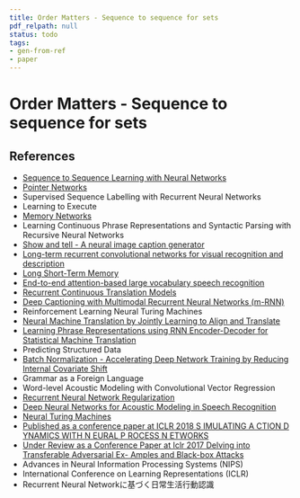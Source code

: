 ```yaml
---
title: Order Matters - Sequence to sequence for sets
pdf_relpath: null
status: todo
tags:
- gen-from-ref
- paper
---
```


# Order Matters - Sequence to sequence for sets

## References

- [Sequence to Sequence Learning with Neural Networks](./sequence-to-sequence-learning-with-neural-networks.md)
- [Pointer Networks](./pointer-networks.md)
- Supervised Sequence Labelling with Recurrent Neural Networks
- Learning to Execute
- [Memory Networks](./memory-networks.md)
- Learning Continuous Phrase Representations and Syntactic Parsing with Recursive Neural Networks
- [Show and tell - A neural image caption generator](./show-and-tell-a-neural-image-caption-generator.md)
- [Long-term recurrent convolutional networks for visual recognition and description](./long-term-recurrent-convolutional-networks-for-visual-recognition-and-description.md)
- [Long Short-Term Memory](./long-short-term-memory.md)
- [End-to-end attention-based large vocabulary speech recognition](./end-to-end-attention-based-large-vocabulary-speech-recognition.md)
- [Recurrent Continuous Translation Models](./recurrent-continuous-translation-models.md)
- [Deep Captioning with Multimodal Recurrent Neural Networks (m-RNN)](./deep-captioning-with-multimodal-recurrent-neural-networks-m-rnn.md)
- Reinforcement Learning Neural Turing Machines
- [Neural Machine Translation by Jointly Learning to Align and Translate](./neural-machine-translation-by-jointly-learning-to-align-and-translate.md)
- [Learning Phrase Representations using RNN Encoder-Decoder for Statistical Machine Translation](./learning-phrase-representations-using-rnn-encoder-decoder-for-statistical-machine-translation.md)
- Predicting Structured Data
- [Batch Normalization - Accelerating Deep Network Training by Reducing Internal Covariate Shift](./batch-normalization-accelerating-deep-network-training-by-reducing-internal-covariate-shift.md)
- Grammar as a Foreign Language
- Word-level Acoustic Modeling with Convolutional Vector Regression
- [Recurrent Neural Network Regularization](./recurrent-neural-network-regularization.md)
- [Deep Neural Networks for Acoustic Modeling in Speech Recognition](./deep-neural-networks-for-acoustic-modeling-in-speech-recognition.md)
- [Neural Turing Machines](./neural-turing-machines.md)
- [Published as a conference paper at ICLR 2018 S IMULATING A CTION D YNAMICS WITH N EURAL P ROCESS N ETWORKS](./published-as-a-conference-paper-at-iclr-2018-s-imulating-a-ction-d-ynamics-with-n-eural-p-rocess-n-etworks.md)
- [Under Review as a Conference Paper at Iclr 2017 Delving into Transferable Adversarial Ex- Amples and Black-box Attacks](./under-review-as-a-conference-paper-at-iclr-2017-delving-into-transferable-adversarial-ex-amples-and-black-box-attacks.md)
- Advances in Neural Information Processing Systems (NIPS)
- International Conference on Learning Representations (ICLR)
- Recurrent Neural Networkに基づく日常生活行動認識
